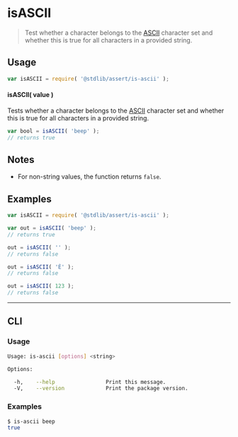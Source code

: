 # isASCII

> Test whether a character belongs to the [ASCII][ascii] character set and whether this is true for all characters in a provided string.


<section class="usage">

## Usage

``` javascript
var isASCII = require( '@stdlib/assert/is-ascii' );
```


#### isASCII( value )

Tests whether a character belongs to the [ASCII][ascii] character set and whether this is true for all characters in a provided string.

``` javascript
var bool = isASCII( 'beep' );
// returns true
```

</section>

<!-- /.usage -->


<section class="notes">

## Notes

* For non-string values, the function returns `false`.

</section>

<!-- /.notes -->


<section class="examples">

## Examples

``` javascript
var isASCII = require( '@stdlib/assert/is-ascii' );

var out = isASCII( 'beep' );
// returns true

out = isASCII( '' );
// returns false

out = isASCII( 'È' );
// returns false

out = isASCII( 123 );
// returns false
```

</section>

<!-- /.examples -->


---

<section class="cli">

## CLI

<section class="usage">

### Usage

``` bash
Usage: is-ascii [options] <string>

Options:

  -h,    --help                Print this message.
  -V,    --version             Print the package version.
```

</section>

<!-- /.usage -->


<section class="examples">

### Examples

``` bash
$ is-ascii beep
true
```

</section>

<!-- /.examples -->

</section>

<!-- /.cli -->


<section class="links">

[ascii]: https://en.wikipedia.org/wiki/ASCII

</section>

<!-- /.links -->
